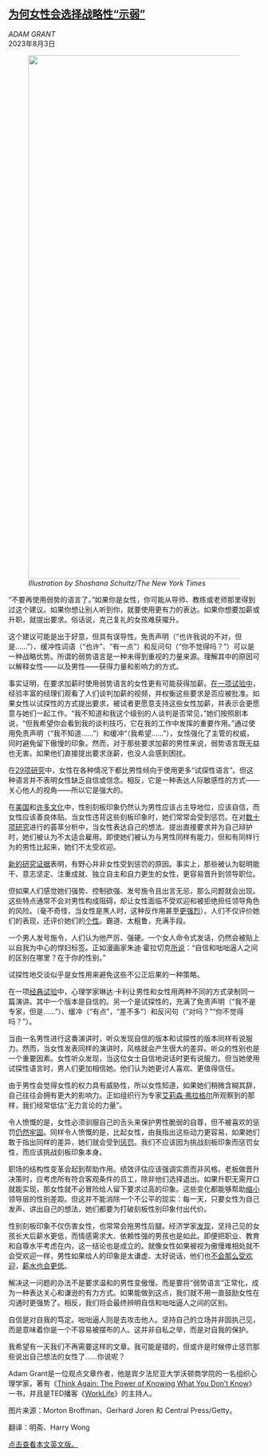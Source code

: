 <!--1691051822000-->
[为何女性会选择战略性“示弱”](https://cn.nytimes.com/opinion/20230803/women-language-work/)
------

<address>ADAM GRANT</address><time pudate="2023-08-03 03:57:44" datetime="2023-08-03 03:57:44">2023年8月3日</time><figure><img src="https://images.weserv.nl/?url=static01.nyt.com/images/2023/07/31/opinion/31grant/31grant-master1050.png" width="1050" height="1050"><figcaption> <cite>Illustration by Shoshana Schultz/The New York Times</cite></figcaption></figure><section><p>“不要再使用弱势的语言了。”如果你是女性，你可能从导师、教练或老师那里得到过这个建议。如果你想让别人听到你，就要使用更有力的表达。如果你想要加薪或升职，就提出要求。俗话说，克己复礼的女孩难获擢升。<br></p><p>这个建议可能是出于好意，但具有误导性。免责声明（“也许我说的不对，但是……”）、缓冲性词语（“也许”、“有一点”）和反问句（“你不觉得吗？”）可以是一种战略优势。所谓的弱势语言是一种未得到重视的力量来源。理解其中的原因可以解释女性——以及男性——获得力量和影响力的方式。</p><p>事实证明，在要求加薪时使用弱势语言的女性更有可能获得加薪。<a rel="noopener noreferrer" target="_blank" href="https://journals.sagepub.com/doi/abs/10.1177/0361684312455524">在一项试验中</a>，经验丰富的经理们观看了人们谈判加薪的视频，并权衡这些要求是否应被批准。如果女性以试探性的方式提出要求，被试者更愿意支持这些女性加薪，并表示会更愿意与她们一起工作。“我不知道和我这个级别的人谈判是否常见，”她们按照剧本说，“但我希望你会看到我的谈判技巧，它在我的工作中发挥的重要作用。”通过使用免责声明（“我不知道……”）和缓冲“（我希望……”），女性强化了主管的权威，同时避免留下傲慢的印象。然而，对于那些要求加薪的男性来说，弱势语言既无益也无害。如果他们直接提出要求涨薪，也没人会感到困扰。</p><p>在<a rel="noopener noreferrer" target="_blank" href="https://journals.sagepub.com/doi/full/10.1177/0361684310392728?casa_token=fMZ8hQVKQU8AAAAA:2dpsuCN1wG-vdx07-pDzUi1EIJw06KvJ46a0ZGDo3pUiNd61ZDwrD7-UtCWiTc3BBxvG2sYI1BHy">29项研究</a>中，女性在各种情况下都比男性倾向于使用更多“试探性语言”。但这种语言并不表明女性缺乏自信或信念。相反，它是一种表达人际敏感性的方式——关心他人的视角——所以它是强大的。</p><p>在<a rel="noopener noreferrer" target="_blank" href="https://psycnet.apa.org/record/2019-40417-001">美国</a>和<a rel="noopener noreferrer" target="_blank" href="https://psycnet.apa.org/record/2022-23724-001">许多文化</a>中，性别刻板印象仍然认为男性应该占主导地位，应该自信，而女性应该善良体贴。当女性违背这些刻板印象时，她们常常会受到惩罚。在对<a rel="noopener noreferrer" target="_blank" href="https://psycnet.apa.org/record/2015-56707-001">数十项研究</a>进行的荟萃分析中，当女性表达自己的想法、提出直接要求并为自己辩护时，她们被认为不太适合雇用。即使她们被认为与男性同样有能力，但和有同样行为的男性比起来，她们不太受欢迎。</p><p><a rel="noopener noreferrer" target="_blank" href="https://psycnet.apa.org/record/2022-42999-001">新的研究证据</a>表明，有野心并非女性受到惩罚的原因。事实上，那些被认为聪明能干、意志坚定、注重成就、独立自主和自力更生的女性，更容易晋升到领导职位。</p><p>但如果人们感觉她们强势、控制欲强、发号施令且出言无忌，那么问题就会出现。这些特点通常不会对男性构成阻碍，却让女性面临不受欢迎和被拒绝担任领导角色的风险。（毫不奇怪，当女性是黑人时，这种反作用甚至<a rel="noopener noreferrer" target="_blank" href="https://psycnet.apa.org/record/2021-32191-001">更强烈</a>）。人们不仅评价她们的表现，还评价她们的<a rel="noopener noreferrer" target="_blank" href="https://textio.com/blog/personality-feedback-is-holding-certain-groups-back/81649376003">个性</a>。霸道、太粗鲁，充满手段。</p><p>一个男人发号施令，人们认为他严厉、强硬。一个女人命令式发话，仍然会被贴上以自我为中心的悍妇标签。正如漫画家朱迪·霍拉切克<a rel="noopener noreferrer" target="_blank" href="https://nla.gov.au/nla.obj-148723203/view">所说</a>：“自信和咄咄逼人之间的区别在哪里？在于你的性别。”</p><p>试探性地交谈似乎是女性用来避免这些不公正后果的一种策略。</p><p>在一项<a rel="noopener noreferrer" target="_blank" href="https://psycnet.apa.org/record/1991-12493-001" title="Link: https://psycnet.apa.org/record/1991-12493-001">经典试验</a>中，心理学家琳达·卡利让男性和女性用两种不同的方式录制同一篇演讲。其中一个版本是自信的。另一个是试探性的，充满了免责声明（“我不是专家，但是……”）、缓冲（“有点”，“差不多”）和反问句（“对吗？”“你不觉得吗？”）。</p><p>当由一名男性进行这番演讲时，听众发现自信的版本和试探性的版本同样有说服力。然而，当女性发表同样的演讲时，风格就会产生很大的差异。听众的性别也是一个重要因素。女性听众发现，当这位女士自信地说话时更有说服力。但当她使用试探性语言时，男人们更加相信她。他们认为她更讨人喜欢、更值得信任。</p><p>由于男性会觉得女性的权力具有威胁性，所以女性知道，如果她们稍微含糊其辞，自己往往会拥有更大的影响力。正如组织行为专家<a rel="noopener noreferrer" target="_blank" href="https://www.sciencedirect.com/science/article/pii/S0749597806000070?casa_token=jnViiAIyjRwAAAAA:F3uYMuBzMNvBbfkNpHTMkVt6TQ74aKig-pJesjadkIIMEZmpERFIFUYlc0c_yMIFkyva_XZ6aQ">艾莉森·弗拉格尔</a>所观察到的那样，我们经常低估“无力言论的力量”。</p><p>令人愤慨的是，女性必须驯服自己的舌头来保护男性脆弱的自尊，但不被喜欢的惩罚<a rel="noopener noreferrer" target="_blank" href="https://psycnet.apa.org/record/2015-56707-001">仍然牢固</a>。同样令人愤慨的是，比起女性，由我指出这些动力更容易，如果她们敢于指出同样的差异，她们就会受到<a rel="noopener noreferrer" target="_blank" href="https://journals.aom.org/doi/abs/10.5465/amj.2014.0538">惩罚</a>。我们不应该因为挑战刻板印象而惩罚女性，而应该挑战刻板印象本身。</p><p>职场的结构性变革会起到帮助作用。绩效评估应该强调实质而非风格。老板做晋升决策时，应考虑所有符合客观条件的员工，除非他们选择退出。如果升职无需开口就能实现，那女性就不必冒险给人留下要求过高的印象。这些变化都能够帮助<a rel="noopener noreferrer" target="_blank" href="https://www.pnas.org/doi/abs/10.1073/pnas.2108337118">缩小</a>领导层的性别差距。但这并不能消除一个不公平的现实：每一天，只要女性为自己发声、讲出自己的想法，她们都要为打破刻板性别印象付出代价。</p><p>性别刻板印象不仅伤害女性，也常常会拖男性后腿。经济学家<a rel="noopener noreferrer" target="_blank" href="https://journals.sagepub.com/doi/full/10.1177/00197939221086929?casa_token=8PfoY32HO9sAAAAA:lC6ZNof_K98UQIYbqHVdROC_s3O14Dd0BCXCSLww19ZtPfp4PVRIpzorod5RP8_yueqdN8-f2siZ" title="Link: https://journals.sagepub.com/doi/full/10.1177/00197939221086929?casa_token=8PfoY32HO9sAAAAA:lC6ZNof_K98UQIYbqHVdROC_s3O14Dd0BCXCSLww19ZtPfp4PVRIpzorod5RP8_yueqdN8-f2siZ">发现</a>，坚持己见的女孩长大后薪水更低，而情感需求大、依赖性强的男孩也是如此。即便把职业、教育和自尊水平考虑在内，这一结论也是成立的。就像女性如果被视为傲慢难相处就不会受欢迎一样，男性如果给人的印象是太谦虚、太好说话，他们也<a rel="noopener noreferrer" target="_blank" href="https://psycnet.apa.org/fulltext/2010-07392-008.html" title="Link: https://psycnet.apa.org/fulltext/2010-07392-008.html">不会那么受欢迎</a>，<a rel="noopener noreferrer" target="_blank" href="https://psycnet.apa.org/record/2011-27429-001">薪水也会更低</a>。</p><p>解决这一问题的办法不是要求温和的男性变傲慢。而是要将“弱势语言”正常化，成为一种表达关心和谦逊的有力方式。如果能做到这点，我们就不用一直鼓励女性在沟通时更强势了。相反，我们将会最终辨明自信和咄咄逼人之间的区别。</p><p>自信是对自我的笃定。咄咄逼人则是去攻击他人。坚持自己的立场并非固执己见，而是意味着你是一个不容易被摆布的人。这并非自私之举，而是对自我的保护。</p><p>我希望有一天我们不再需要这样的文章。我可能是错的，但或许是时候停止惩罚那些说出自己想法的女性了……你说呢？</p></section><footer><p>Adam Grant是一位观点文章作者，他是宾夕法尼亚大学沃顿商学院的一名组织心理学家，著有《<a rel="nofollow" target="_blank" href="http://www.adamgrant.net/thinkagain">Think Again: The Power of Knowing What You Don’t Know</a>》一书，并且是TED播客《<a rel="nofollow" target="_blank" href="https://tedtalks.social/WLAdam">WorkLife</a>》的主持人。</p><p>图片来源：Morton Broffman、Gerhard Joren 和 Central Press/Getty。</p><p>翻译：明斋、Harry Wong</p><p><a rel="nofollow" target="_blank" href="https://www.nytimes.com/2023/07/31/opinion/women-language-work.html">点击查看本文英文版。</a></p></footer>
